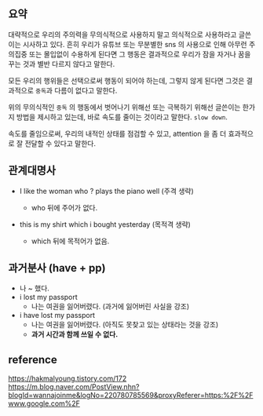 ## 요약
대략적으로 우리의 주의력을 무의식적으로 사용하지 말고 의식적으로 사용하라고 글쓴이는 시사하고 있다. 흔히 우리가 유튜브 또는 무분별한 sns 의 사용으로 인해 아무런 주의집중 또는 몰입없이 수용하게 된다면 그 행동은 결과적으로 우리가 잠을 자거나 꿈을 꾸는 것과 별반 다르지 않다고 말한다.

모든 우리의 행위들은 선택으로써 행동이 되어야 하는데, 그렇지 않게 된다면 그것은 결과적으로 `중독`과 다름이 없다고 말한다. 

위의 무의식적인 `중독` 의 행동에서 벗어나기 위해선 또는 극복하기 위해선 글쓴이는 한가지 방법을 제시하고 있는데, 바로 속도를 줄이는 것이라고 말한다. `slow down`.

속도를 줄임으로써, 우리의 내적인 상태를 점검할 수 있고, attention 을 좀 더 효과적으로 잘 전달할 수 있다고 말한다.

## 관계대명사 
* I like the woman who ? plays the piano well (주격 생략)
    * who 뒤에 주어가 없다.

* this is my shirt which i bought yesterday (목적격 생략)   
    * which 뒤에 목적어가 없음.

## 과거분사 (have + pp)
* 나 ~ 했다.
* i lost my passport
    * 나는 여권을 잃어버렸다. (과거에 잃어버린 사실을 강조)
* i have lost my passport   
    * 나는 여권을 잃어버렸다. (아직도 못찾고 있는 상태라는 것을 강조)   
    * __과거 시간과 함께 쓰일 수 없다.__



## reference
https://hakmalyoung.tistory.com/172
https://m.blog.naver.com/PostView.nhn?blogId=wannajoinme&logNo=220780785569&proxyReferer=https:%2F%2Fwww.google.com%2F
